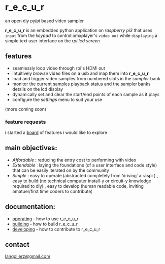 # r_e_c_u_r
 an open diy py/pi based video sampler
 
 __r_e_c_u_r__ is an embedded python application on _raspberry pi3_ that uses `input` from the _keypad_ to control omxplayer's `video out` while `displaying` a simple text user interface on the _rpi lcd screen_  

## features

- seamlessly loop video through rpi's HDMI out
- intuitively _browse_ video files on a usb and map them into __r_e_c_u_r__
- load and trigger video samples from numbered slots in the _sampler_ bank
- monitor the current samples playback status and the sampler banks details on the lcd display
- dynamically set and clear the start/end points of each sample as it plays
- configure the _settings_ menu to suit your use

(more coming soon)

### feature requests

i started a [board] of features i would like to explore 

## main objectives:

- *Affordable* : reducing the entry cost to performing with video
- *Extendable* : laying the foundations (of a user interface and code style) that can be easily iterated on by the community
- *Simple* : easy to operate (abstracted completely from ‘driving’ a raspi ) , easy to build (no technical computer install-y or circuit-y knowledge required to diy) , easy to develop (human readable code, inviting amatuer/first time coders to contribute)

## documentation:

- [operating] - how to use r_e_c_u_r
- [building] - how to build r_e_c_u_r
- [developing] - how to contribute to r_e_c_u_r

## contact

langolierz@gmail.com

[board]: https://trello.com/b/mmJJFyrp/feature-ideas
[operating]: documentation/operate_docs.md
[building]: documentation/build_docs.md
[developing]: documentation/develop_docs.md
